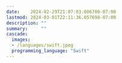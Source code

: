 ```yaml
---
date:    2024-02-29T21:07:03.006780-07:00
lastmod: 2024-03-01T22:11:36.657698-07:00
description: ""
summary:     ""
cascade:
  images:
  - /languages/swift.jpeg
  programming_language: "Swift"
---
```


